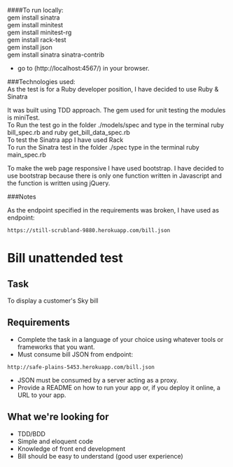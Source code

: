 
####To run locally:  
gem install sinatra  
gem install minitest  
gem install minitest-rg  
gem install rack-test    
gem install json         
gem install sinatra sinatra-contrib
- go to (http://localhost:4567/) in your browser.  

###Technologies used:   
As the test is for a Ruby developer position, I have decided to use Ruby & Sinatra 

It was built using TDD approach. The gem used for unit testing the modules is miniTest.   
To Run the test go in the folder ./models/spec and type in the terminal ruby bill_spec.rb and ruby get_bill_data_spec.rb  
To test the Sinatra app I have used Rack  
To run the Sinatra test in the folder ./spec type in the terminal ruby main_spec.rb                 
 
To make the web page responsive I have used bootstrap.
I have decided to use bootstrap because there is only one function written in Javascript and the function is written using jQuery. 

###Notes

As the endpoint specified in the requirements was broken, I have used as endpoint:
```
https://still-scrubland-9880.herokuapp.com/bill.json
```

# Bill unattended test

## Task

To display a customer's Sky bill

## Requirements

* Complete the task in a language of your choice using whatever tools or frameworks that you want.
* Must consume bill JSON from endpoint: 
```
http://safe-plains-5453.herokuapp.com/bill.json
```
* JSON must be consumed by a server acting as a proxy.
* Provide a README on how to run your app or, if you deploy it online, a URL to your app. 

## What we're looking for

* TDD/BDD
* Simple and eloquent code
* Knowledge of front end development
* Bill should be easy to understand (good user experience)